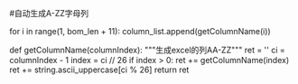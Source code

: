 #自动生成A-ZZ字母列

for i in range(1, bom_len + 11):
    column_list.append(getColumnName(i))

def getColumnName(columnIndex):
    """生成excel的列AA-ZZ"""
    ret = ''
    ci = columnIndex - 1
    index = ci // 26
    if index > 0:
        ret += getColumnName(index)
    ret += string.ascii_uppercase[ci % 26]
    return ret